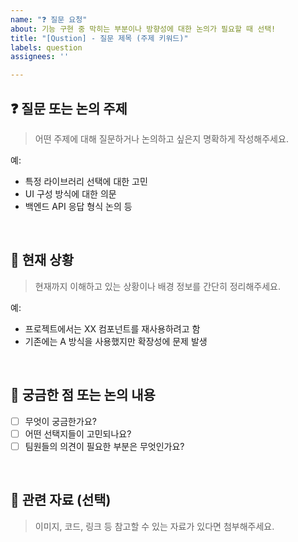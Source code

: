 ```yaml
---
name: "❓ 질문 요청"
about: 기능 구현 중 막히는 부분이나 방향성에 대한 논의가 필요할 때 선택!
title: "[Qustion] - 질문 제목 (주제 키워드)"
labels: question
assignees: ''

---
```


## ❓ 질문 또는 논의 주제

> 어떤 주제에 대해 질문하거나 논의하고 싶은지 명확하게 작성해주세요.

예:
- 특정 라이브러리 선택에 대한 고민
- UI 구성 방식에 대한 의문
- 백엔드 API 응답 형식 논의 등

<br />

## 📌 현재 상황

> 현재까지 이해하고 있는 상황이나 배경 정보를 간단히 정리해주세요.

예:
- 프로젝트에서는 XX 컴포넌트를 재사용하려고 함
- 기존에는 A 방식을 사용했지만 확장성에 문제 발생

<br />

## 💭 궁금한 점 또는 논의 내용

- [ ] 무엇이 궁금한가요?
- [ ] 어떤 선택지들이 고민되나요?
- [ ] 팀원들의 의견이 필요한 부분은 무엇인가요?

<br />

## 📎 관련 자료 (선택)

> 이미지, 코드, 링크 등 참고할 수 있는 자료가 있다면 첨부해주세요.
